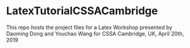# LatexTutorialCSSACambridge
This repo hosts the project files for a Latex Workshop presented by Daoming Dong and Youchao Wang for CSSA Cambridge, UK, April 20th, 2019
